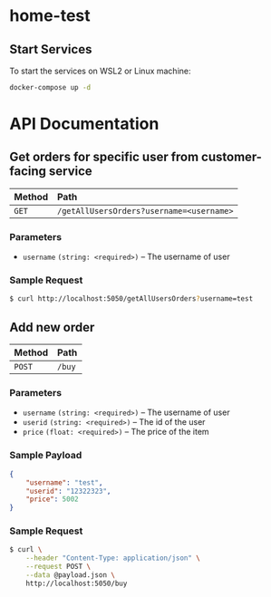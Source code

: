 # home-test

## Start Services

To start the services on WSL2 or Linux machine:

```bash
docker-compose up -d
```

# API Documentation

## Get orders for specific user from customer-facing service


| Method | Path             |
| :----- | :--------------- |
| `GET` | `/getAllUsersOrders?username=<username>` |

### Parameters

- `username` `(string: <required>)` – The username of user

### Sample Request

```bash
$ curl http://localhost:5050/getAllUsersOrders?username=test
```

## Add new order 


| Method | Path             |
| :----- | :--------------- |
| `POST` | `/buy` |

### Parameters

- `username` `(string: <required>)` – The username of user
- `userid` `(string: <required>)` – The id of the user
- `price` `(float: <required>)` – The price of the item 

### Sample Payload

```json
{
    "username": "test",
    "userid": "12322323",
    "price": 5002
}
```

### Sample Request

```bash
$ curl \
    --header "Content-Type: application/json" \
    --request POST \
    --data @payload.json \ 
    http://localhost:5050/buy
```
